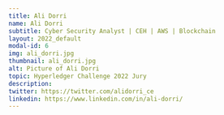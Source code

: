 ```yaml
---
title: Ali Dorri
name: Ali Dorri
subtitle: Cyber Security Analyst | CEH | AWS | Blockchain
layout: 2022_default
modal-id: 6
img: ali_dorri.jpg
thumbnail: ali_dorri.jpg
alt: Picture of Ali Dorri
topic: Hyperledger Challenge 2022 Jury
description: 
twitter: https://twitter.com/alidorri_ce
linkedin: https://www.linkedin.com/in/ali-dorri/
---
```

